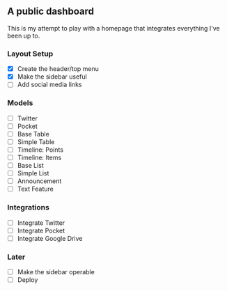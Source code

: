 ## A public dashboard
This is my attempt to play with a homepage that integrates everything I've been up to.

### Layout Setup
- [X] Create the header/top menu
- [X] Make the sidebar useful
- [ ] Add social media links

### Models
- [ ] Twitter
- [ ] Pocket
- [ ] Base Table
- [ ] Simple Table
- [ ] Timeline: Points
- [ ] Timeline: Items
- [ ] Base List 
- [ ] Simple List
- [ ] Announcement
- [ ] Text Feature

### Integrations
- [ ] Integrate Twitter
- [ ] Integrate Pocket
- [ ] Integrate Google Drive

### Later
- [ ] Make the sidebar operable
- [ ] Deploy